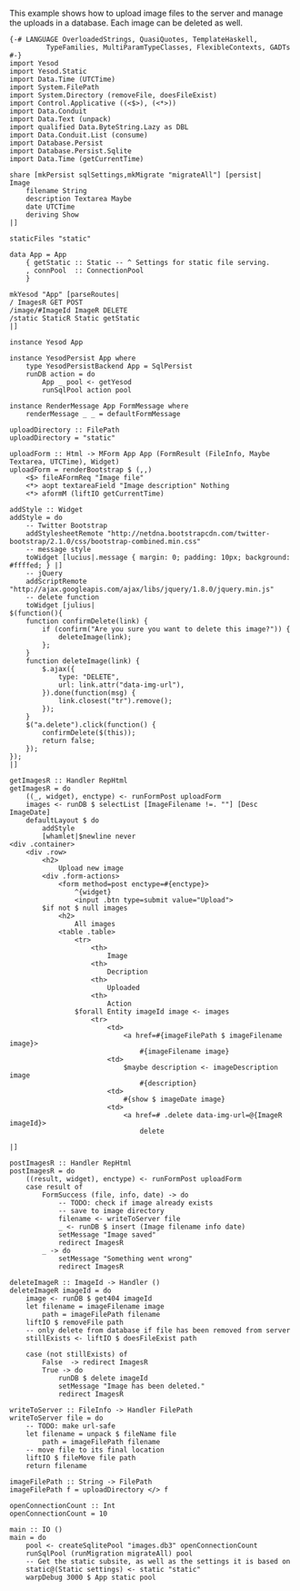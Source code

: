 This example shows how to upload image files to the server and manage the uploads in a database. Each image can be deleted as well.

    {-# LANGUAGE OverloadedStrings, QuasiQuotes, TemplateHaskell,
             TypeFamilies, MultiParamTypeClasses, FlexibleContexts, GADTs #-}
    import Yesod
    import Yesod.Static
    import Data.Time (UTCTime)
    import System.FilePath
    import System.Directory (removeFile, doesFileExist)
    import Control.Applicative ((<$>), (<*>))
    import Data.Conduit
    import Data.Text (unpack)
    import qualified Data.ByteString.Lazy as DBL
    import Data.Conduit.List (consume)
    import Database.Persist
    import Database.Persist.Sqlite
    import Data.Time (getCurrentTime) 
    
    share [mkPersist sqlSettings,mkMigrate "migrateAll"] [persist|
    Image
        filename String
        description Textarea Maybe
        date UTCTime
        deriving Show
    |]
    
    staticFiles "static"
    
    data App = App 
        { getStatic :: Static -- ^ Settings for static file serving.
        , connPool  :: ConnectionPool
        }
    
    mkYesod "App" [parseRoutes|
    / ImagesR GET POST
    /image/#ImageId ImageR DELETE
    /static StaticR Static getStatic
    |]
    
    instance Yesod App
    
    instance YesodPersist App where
        type YesodPersistBackend App = SqlPersist
        runDB action = do
            App _ pool <- getYesod
            runSqlPool action pool
            
    instance RenderMessage App FormMessage where
        renderMessage _ _ = defaultFormMessage
    
    uploadDirectory :: FilePath
    uploadDirectory = "static"
    
    uploadForm :: Html -> MForm App App (FormResult (FileInfo, Maybe Textarea, UTCTime), Widget)
    uploadForm = renderBootstrap $ (,,)
        <$> fileAFormReq "Image file"
        <*> aopt textareaField "Image description" Nothing
        <*> aformM (liftIO getCurrentTime)
    
    addStyle :: Widget
    addStyle = do
        -- Twitter Bootstrap
        addStylesheetRemote "http://netdna.bootstrapcdn.com/twitter-bootstrap/2.1.0/css/bootstrap-combined.min.css"
        -- message style
        toWidget [lucius|.message { margin: 0; padding: 10px; background: #ffffed; } |]
        -- jQuery
        addScriptRemote "http://ajax.googleapis.com/ajax/libs/jquery/1.8.0/jquery.min.js"
        -- delete function
        toWidget [julius|
    $(function(){
        function confirmDelete(link) {
            if (confirm("Are you sure you want to delete this image?")) {
                deleteImage(link);
            };
        }
        function deleteImage(link) {
            $.ajax({
                type: "DELETE",
                url: link.attr("data-img-url"),
            }).done(function(msg) {
                link.closest("tr").remove();
            });
        }
        $("a.delete").click(function() {
            confirmDelete($(this));
            return false;
        });
    });
    |]
    
    getImagesR :: Handler RepHtml
    getImagesR = do
        ((_, widget), enctype) <- runFormPost uploadForm
        images <- runDB $ selectList [ImageFilename !=. ""] [Desc ImageDate]
        defaultLayout $ do
            addStyle
            [whamlet|$newline never
    <div .container>
        <div .row>
            <h2>
                Upload new image
            <div .form-actions>
                <form method=post enctype=#{enctype}>
                    ^{widget}
                    <input .btn type=submit value="Upload">
            $if not $ null images
                <h2>
                    All images
                <table .table>
                    <tr>
                        <th>
                            Image
                        <th>
                            Decription
                        <th>
                            Uploaded
                        <th>
                            Action
                    $forall Entity imageId image <- images
                        <tr>
                            <td>
                                <a href=#{imageFilePath $ imageFilename image}>
                                    #{imageFilename image}
                            <td>
                                $maybe description <- imageDescription image
                                    #{description}
                            <td>
                                #{show $ imageDate image}
                            <td>
                                <a href=# .delete data-img-url=@{ImageR imageId}>
                                    delete
                                
    |]
    
    postImagesR :: Handler RepHtml
    postImagesR = do
        ((result, widget), enctype) <- runFormPost uploadForm
        case result of
            FormSuccess (file, info, date) -> do
                -- TODO: check if image already exists
                -- save to image directory
                filename <- writeToServer file
                _ <- runDB $ insert (Image filename info date)
                setMessage "Image saved"
                redirect ImagesR
            _ -> do
                setMessage "Something went wrong"
                redirect ImagesR
    
    deleteImageR :: ImageId -> Handler ()
    deleteImageR imageId = do
        image <- runDB $ get404 imageId
        let filename = imageFilename image
            path = imageFilePath filename
        liftIO $ removeFile path
        -- only delete from database if file has been removed from server
        stillExists <- liftIO $ doesFileExist path
        
        case (not stillExists) of 
            False  -> redirect ImagesR
            True -> do
                runDB $ delete imageId
                setMessage "Image has been deleted."
                redirect ImagesR
        
    writeToServer :: FileInfo -> Handler FilePath
    writeToServer file = do
        -- TODO: make url-safe
        let filename = unpack $ fileName file
            path = imageFilePath filename
        -- move file to its final location
        liftIO $ fileMove file path
        return filename
    
    imageFilePath :: String -> FilePath
    imageFilePath f = uploadDirectory </> f
    
    openConnectionCount :: Int
    openConnectionCount = 10
    
    main :: IO ()
    main = do
        pool <- createSqlitePool "images.db3" openConnectionCount
        runSqlPool (runMigration migrateAll) pool
        -- Get the static subsite, as well as the settings it is based on
        static@(Static settings) <- static "static"
        warpDebug 3000 $ App static pool
